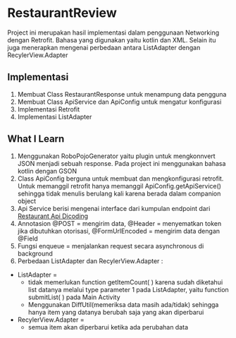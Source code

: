 # RestaurantReview
Project ini merupakan hasil implementasi dalam penggunaan Networking dengan Retrofit. Bahasa yang digunakan yaitu kotlin dan XML. Selain itu juga menerapkan mengenai perbedaan antara ListAdapter dengan RecylerView.Adapter
## Implementasi
1. Membuat Class RestaurantResponse untuk menampung data pengguna
2. Membuat Class ApiService dan ApiConfig untuk mengatur konfigurasi
3. Implementasi Retrofit
4. Implementasi ListAdapter
## What I Learn
1. Menggunakan RoboPojoGenerator yaitu plugin untuk mengkonnvert JSON menjadi sebuah response. Pada project ini menggunakan bahasa kotlin dengan GSON
2. Class ApiConfig berguna untuk membuat dan mengkonfigurasi retrofit. Untuk memanggil retrofit hanya memanggil ApiConfig.getApiService() sehingga tidak menulis berulang kali karena berada dalam companion object
3. Api Service berisi mengenai interface dari kumpulan endpoint dari <a href="https://restaurant-api.dicoding.dev/detail/uewq1zg2zlskfw1e867" target="_blank">Restaurant Api Dicoding</a>
4. Annotasion @POST = mengirim data, @Header = menyematkan token jika dibutuhkan otorisasi, @FormUrlEncoded = mengirim data dengan @Field
5. Fungsi enqueue = menjalankan request secara asynchronous di background
6. Perbedaan ListAdapter dan RecylerView.Adapter :
* ListAdapter =
  * tidak memerlukan function getItemCount( ) karena sudah diketahui list datanya melalui type parameter 1 pada ListAdapter, yaitu function submitList( ) pada Main Activity
  * Menggunakan DiffUtil(memeriksa data masih ada/tidak) sehingga hanya item yang datanya berubah saja yang akan diperbarui
* RecylerView.Adapter =
  * semua item akan diperbarui ketika ada perubahan data

